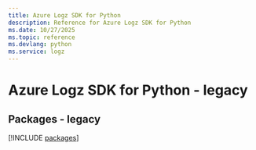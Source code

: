 ```yaml
---
title: Azure Logz SDK for Python
description: Reference for Azure Logz SDK for Python
ms.date: 10/27/2025
ms.topic: reference
ms.devlang: python
ms.service: logz
---
```

# Azure Logz SDK for Python - legacy
## Packages - legacy
[!INCLUDE [packages](logz-index.md)]